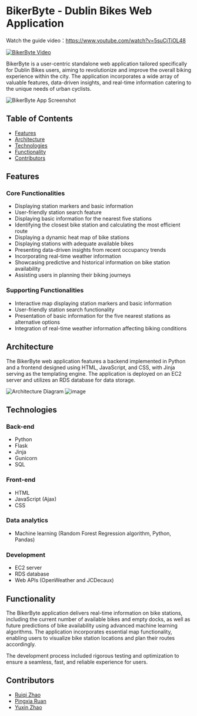 # BikerByte - Dublin Bikes Web Application



Watch the guide video：https://www.youtube.com/watch?v=5suCjTiOL48


[![BikerByte Video](https://img.youtube.com/vi/5suCjTiOL48/maxresdefault.jpg)](https://www.youtube.com/watch?v=5suCjTiOL48)


BikerByte is a user-centric standalone web application tailored specifically for Dublin Bikes users, aiming to revolutionize and improve the overall biking experience within the city. The application incorporates a wide array of valuable features, data-driven insights, and real-time information catering to the unique needs of urban cyclists.

![BikerByte App Screenshot](https://user-images.githubusercontent.com/74203373/236268260-a4b4106f-99e3-4dc8-bf2a-546652c04f59.png)

## Table of Contents

- [Features](#features)
- [Architecture](#architecture)
- [Technologies](#technologies)
- [Functionality](#functionality)
- [Contributors](#contributors)

## Features

### Core Functionalities

- Displaying station markers and basic information
- User-friendly station search feature
- Displaying basic information for the nearest five stations
- Identifying the closest bike station and calculating the most efficient route
- Displaying a dynamic heat map of bike stations
- Displaying stations with adequate available bikes
- Presenting data-driven insights from recent occupancy trends
- Incorporating real-time weather information
- Showcasing predictive and historical information on bike station availability
- Assisting users in planning their biking journeys

### Supporting Functionalities

- Interactive map displaying station markers and basic information
- User-friendly station search functionality
- Presentation of basic information for the five nearest stations as alternative options
- Integration of real-time weather information affecting biking conditions

## Architecture

The BikerByte web application features a backend implemented in Python and a frontend designed using HTML, JavaScript, and CSS, with Jinja serving as the templating engine. The application is deployed on an EC2 server and utilizes an RDS database for data storage.

![Architecture Diagram](https://user-images.githubusercontent.com/74203373/236263096-22df9ffc-adeb-4786-a7df-852e15181af3.jpg)
![image](https://user-images.githubusercontent.com/74203373/236270769-2c2886a1-25ab-4325-96d7-57c01c192986.png)


## Technologies

### Back-end

- Python
- Flask
- Jinja
- Gunicorn
- SQL

### Front-end

- HTML
- JavaScript (Ajax)
- CSS

### Data analytics

- Machine learning (Random Forest Regression algorithm, Python, Pandas)

### Development

- EC2 server
- RDS database
- Web APIs (OpenWeather and JCDecaux)

## Functionality

The BikerByte application delivers real-time information on bike stations, including the current number of available bikes and empty docks, as well as future predictions of bike availability using advanced machine learning algorithms. The application incorporates essential map functionality, enabling users to visualize bike station locations and plan their routes accordingly.

The development process included rigorous testing and optimization to ensure a seamless, fast, and reliable experience for users.

## Contributors

- [Ruiqi Zhao](https://github.com/ZRQ-rikkie)
- [Pingxia Ruan](https://github.com/leslieruan)
- [Yuxin Zhao](https://github.com/ZhaoYuxin1211)
